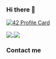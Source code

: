 ### Hi there 👋
[![42 Profile Card](https://1337-readme.vercel.app/api/profile?cursus=42&dark=true&login=magoumi)](https://github.com/mohouyizme/1337-readme)

<a href="https://github.com/M-Agoumi?tab=repositories">
  <img align="center" src="https://github-readme-stats.vercel.app/api/top-langs/?username=M-Agoumi&theme=dark"/>
</a>

<a href="https://github.com/M-Agoumi?tab=repositories">
 <img align="center" src="https://github-readme-stats.vercel.app/api?username=M-Agoumi&line_height=40&show_icons=true&theme=dark">
</a>

### Contact me
[Twitter]:https://twitter.com/m_agoumi
[LinkedIn]:https://www.linkedin.com/in/magoumi
[Instagram]:https://www.instagram.com/agoumi_geek
[Facebook]:https://www.facebook.com/agoumim

<!--
**M-Agoumi/M-Agoumi** is a ✨ _special_ ✨ repository because its `README.md` (this file) appears on your GitHub profile.

Here are some ideas to get you started:

- 🔭 I’m currently working on ...
- 🌱 I’m currently learning ...
- 👯 I’m looking to collaborate on ...
- 🤔 I’m looking for help with ...
- 💬 Ask me about ...
- 📫 How to reach me: ...
- 😄 Pronouns: ...
- ⚡ Fun fact: ...
-->
